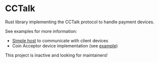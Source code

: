 # CCTalk

Rust library implementing the CCTalk protocol to handle payment devices.

See examples for more information:
* [Simple host](examples/cctalk-host) to communicate with client devices
* Coin Acceptor device implementation (see [example](examples/coinacceptor))

This project is inactive and looking for maintainers!
